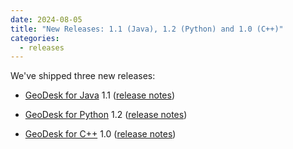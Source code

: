 ```yaml
---
date: 2024-08-05
title: "New Releases: 1.1 (Java), 1.2 (Python) and 1.0 (C++)"
categories:
  - releases
---
```

We've shipped three new releases:

- [GeoDesk for Java](https://docs.geodesk.com/java) 1.1 ([release notes](https://github.com/clarisma/geodesk/releases/tag/1.1.0))

- [GeoDesk for Python](https://docs.geodesk.com/python) 1.2 ([release notes](https://github.com/clarisma/geodesk-py/releases/tag/v1.2.0))

- [GeoDesk for C++](https://docs.geodesk.com/cpp) 1.0 ([release notes](https://github.com/clarisma/geodesk/releases/tag/v1.0.0))
